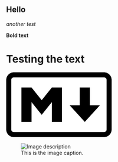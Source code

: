 ## Hello
*another test*

**Bold text**
# Testing the text
![alt text](images.png)


<figure>
  <img src="https://commons.wikimedia.org/wiki/File:Ice-cream.jpg" alt="Image description">
  <figcaption>This is the image caption.</figcaption>
</figure>
